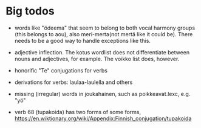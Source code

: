 Big todos
=

- words like "ödeema" that seem to belong to both vocal harmony groups (this
  belongs to aou), also meri-merta(not mertä like it could be). There needs to
  be a good way to handle exceptions like this.

- adjective inflection. The kotus wordlist does not differentiate between nouns
  and adjectives, for example. The voikko list does, however.

- honorific "Te" conjugations for verbs

- derivations for verbs: laulaa-laulella and others

- missing (irregular) words in joukahainen, such as poikkeavat.lexc, e.g. "yö"

- verb 68 (tupakoida) has two forms of some forms, https://en.wiktionary.org/wiki/Appendix:Finnish_conjugation/tupakoida
